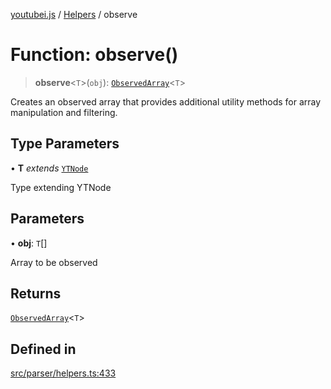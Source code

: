 [youtubei.js](../../../README.md) / [Helpers](../README.md) / observe

# Function: observe()

> **observe**\<`T`\>(`obj`): [`ObservedArray`](../type-aliases/ObservedArray.md)\<`T`\>

Creates an observed array that provides additional utility methods for array manipulation and filtering.

## Type Parameters

• **T** *extends* [`YTNode`](../classes/YTNode.md)

Type extending YTNode

## Parameters

• **obj**: `T`[]

Array to be observed

## Returns

[`ObservedArray`](../type-aliases/ObservedArray.md)\<`T`\>

## Defined in

[src/parser/helpers.ts:433](https://github.com/LuanRT/YouTube.js/blob/e54e499ff553dab51e6d9d1aebc090b50fec29ba/src/parser/helpers.ts#L433)
